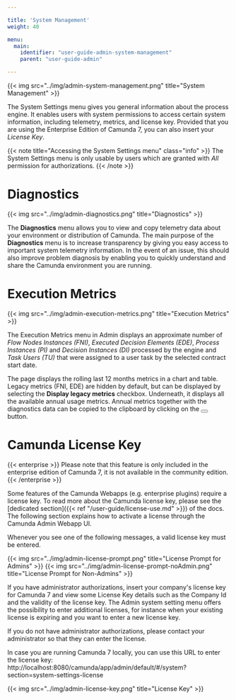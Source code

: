 ```yaml
---

title: 'System Management'
weight: 40

menu:
  main:
    identifier: "user-guide-admin-system-management"
    parent: "user-guide-admin"

---
```



{{< img src="../img/admin-system-management.png" title="System Management" >}}

The System Settings menu gives you general information about the process engine. It enables users with system permissions to access certain system information, including telemetry, metrics, and license key. Provided that you are using the Enterprise Edition of Camunda 7, you can also insert your *License Key*.

{{< note title="Accessing the System Settings menu" class="info" >}}
The System Settings menu is only usable by users which are granted with *All* permission for authorizations.
{{< /note >}}

# Diagnostics

{{< img src="../img/admin-diagnostics.png" title="Diagnostics" >}}

The **Diagnostics** menu allows you to view and copy telemetry data about your environment or distribution of Camunda. The main purpose of the **Diagnostics** menu is to increase transparency by giving you easy access to important system telemetry information. In the event of an issue, this should also improve problem diagnosis by enabling you to quickly understand and share the Camunda environment you are running.

# Execution Metrics

{{< img src="../img/admin-execution-metrics.png" title="Execution Metrics" >}}

The Execution Metrics menu in Admin displays an approximate number of *Flow Nodes Instances (FNI)*,
*Executed Decision Elements (EDE)*, *Process Instances (PI)* and *Decision
Instances (DI)* processed by the engine and *Task Users (TU)* that were assigned to a
user task by the selected contract start date.

The page displays the rolling last 12 months metrics in a chart and table.
Legacy metrics (FNI, EDE) are hidden by default, but can be displayed by selecting the **Display legacy metrics** checkbox.
Underneath, it displays all the available annual usage metrics.
Annual metrics together with the diagnostics data can be copied to the clipboard by clicking on
the <button class="btn btn-xs"><i class="glyphicon glyphicon-copy"></i></button> button.

# Camunda License Key

{{< enterprise >}}
  Please note that this feature is only included in the enterprise edition of Camunda 7, it is not 
  available in the community edition.
{{< /enterprise >}}

Some features of the Camunda Webapps (e.g. enterprise plugins) require a license key. To read more about the Camunda
license key, please see the [dedicated section]({{< ref "/user-guide/license-use.md" >}}) of the docs. The following 
section explains how to activate a license through the Camunda Admin Webapp UI.

Whenever you see one of the following messages, a valid license key must be entered.

{{< img src="../img/admin-license-prompt.png" title="License Prompt for Admins" >}}
{{< img src="../img/admin-license-prompt-noAdmin.png" title="License Prompt for Non-Admins" >}}

If you have administrator authorizations, insert your company's license key for Camunda 7 and view 
some License Key details such as the Company Id and the validity of the license key. The Admin system setting menu 
offers the possibility to enter additional licenses, for instance when your existing license is expiring and you want 
to enter a new license key.

If you do not have administrator authorizations, please contact your administrator so that they can enter the license.

In case you are running Camunda 7 locally, you can use this URL to enter the license key:
http://localhost:8080/camunda/app/admin/default/#/system?section=system-settings-license

{{< img src="../img/admin-license-key.png" title="License Key" >}}
